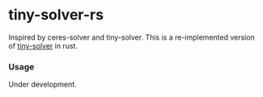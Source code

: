 # tiny-solver-rs
Inspired by ceres-solver and tiny-solver. This is a re-implemented version of [tiny-solver](https://github.com/keir/tinysolver/tree/master) in rust.

### Usage
Under development.
